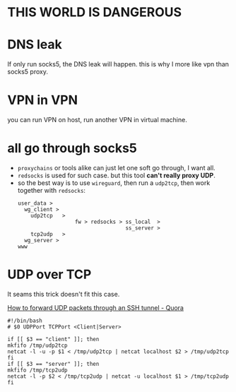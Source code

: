 # THIS WORLD IS DANGEROUS

# DNS leak

If only run socks5, the DNS leak will happen. this is why I more like vpn than
socks5 proxy.

# VPN in VPN

you can run VPN on host, run another VPN in virtual machine.


# all go through socks5

* `proxychains` or tools alike can just let one soft go through, I want all.
* `redsocks` is used for such case. but this tool **can't really proxy UDP**.
* so the best way is to use `wireguard`, then run a `udp2tcp`, then work
  together with `redsocks`:  
  ```
  user_data >
    wg_client >
	  udp2tcp 	>
	    			fw > redsocks > ss_local  > 
									ss_server >
	  tcp2udp 	>
	wg_server >
  www
  ```

# UDP over TCP

It seams this trick doesn't fit this case.

[How to forward UDP packets through an SSH tunnel - Quora](https://www.quora.com/How-do-you-forward-UDP-packets-through-an-SSH-tunnel)

```
#!/bin/bash
# $0 UDPPort TCPPort <Client|Server>

if [[ $3 == "client" ]]; then
mkfifo /tmp/udp2tcp
netcat -l -u -p $1 < /tmp/udp2tcp | netcat localhost $2 > /tmp/udp2tcp
fi
if [[ $3 == "server" ]]; then
mkfifo /tmp/tcp2udp
netcat -l -p $2 < /tmp/tcp2udp | netcat -u localhost $1 > /tmp/tcp2udp
fi
```
